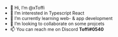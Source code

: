 - 👋 Hi, I’m @xToffi
- 👀 I’m interested in Typescript React
- 🌱 I’m currently learning web- & app development
- 💞️ I’m looking to collaborate on some projcets
- 📫 You can reach me on Discord <b>Toffi#0540</b>
